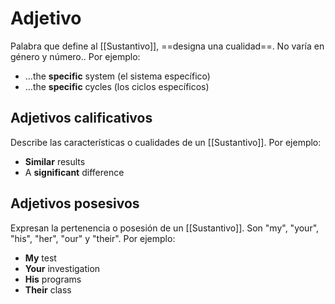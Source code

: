 # Adjetivo

Palabra que define al [[Sustantivo]], ==designa una cualidad==. No varía en género y número.. Por ejemplo:

- …the **specific** system (el sistema específico)
- …the **specific** cycles (los ciclos específicos)

## Adjetivos calificativos

Describe las características o cualidades de un [[Sustantivo]]. Por ejemplo:

- **Similar** results
- A **significant** difference

## Adjetivos posesivos

Expresan la pertenencia o posesión de un [[Sustantivo]]. Son "my", "your", "his", "her", "our" y "their". Por ejemplo:

- **My** test
- **Your** investigation
- **His** programs
- **Their** class
